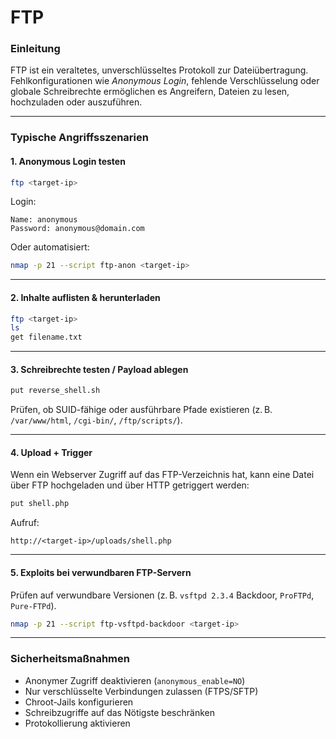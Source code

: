 # FTP

### **Einleitung**

FTP ist ein veraltetes, unverschlüsseltes Protokoll zur Dateiübertragung. Fehlkonfigurationen wie _Anonymous Login_, fehlende Verschlüsselung oder globale Schreibrechte ermöglichen es Angreifern, Dateien zu lesen, hochzuladen oder auszuführen.

***

### **Typische Angriffsszenarien**

#### **1. Anonymous Login testen**

```bash
ftp <target-ip>
```

Login:

```
Name: anonymous
Password: anonymous@domain.com
```

Oder automatisiert:

```bash
nmap -p 21 --script ftp-anon <target-ip>
```

***

#### **2. Inhalte auflisten & herunterladen**

```bash
ftp <target-ip>
ls
get filename.txt
```

***

#### **3. Schreibrechte testen / Payload ablegen**

```bash
put reverse_shell.sh
```

Prüfen, ob SUID-fähige oder ausführbare Pfade existieren (z. B. `/var/www/html`, `/cgi-bin/`, `/ftp/scripts/`).

***

#### **4. Upload + Trigger**

Wenn ein Webserver Zugriff auf das FTP-Verzeichnis hat, kann eine Datei über FTP hochgeladen und über HTTP getriggert werden:

```bash
put shell.php
```

Aufruf:

```
http://<target-ip>/uploads/shell.php
```

***

#### **5. Exploits bei verwundbaren FTP-Servern**

Prüfen auf verwundbare Versionen (z. B. `vsftpd 2.3.4` Backdoor, `ProFTPd`, `Pure-FTPd`).

```bash
nmap -p 21 --script ftp-vsftpd-backdoor <target-ip>
```

***

### **Sicherheitsmaßnahmen**

* Anonymer Zugriff deaktivieren (`anonymous_enable=NO`)
* Nur verschlüsselte Verbindungen zulassen (FTPS/SFTP)
* Chroot-Jails konfigurieren
* Schreibzugriffe auf das Nötigste beschränken
* Protokollierung aktivieren
